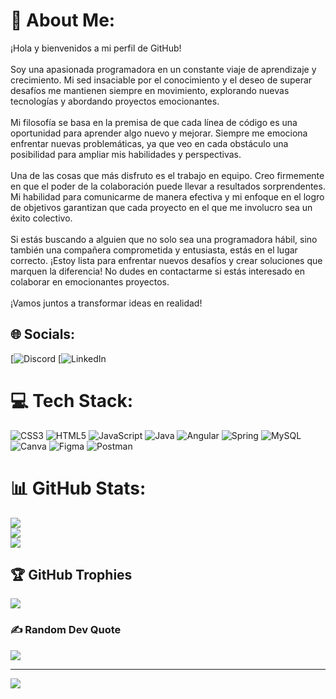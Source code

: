 # 💫 About Me:
¡Hola y bienvenidos a mi perfil de GitHub!<br><br>Soy una apasionada programadora en un constante viaje de aprendizaje y crecimiento. Mi sed insaciable por el conocimiento y el deseo de superar desafíos me mantienen siempre en movimiento, explorando nuevas tecnologías y abordando proyectos emocionantes.<br><br>Mi filosofía se basa en la premisa de que cada línea de código es una oportunidad para aprender algo nuevo y mejorar. Siempre me emociona enfrentar nuevas problemáticas, ya que veo en cada obstáculo una posibilidad para ampliar mis habilidades y perspectivas.<br><br>Una de las cosas que más disfruto es el trabajo en equipo. Creo firmemente en que el poder de la colaboración puede llevar a resultados sorprendentes. Mi habilidad para comunicarme de manera efectiva y mi enfoque en el logro de objetivos garantizan que cada proyecto en el que me involucro sea un éxito colectivo.<br><br>Si estás buscando a alguien que no solo sea una programadora hábil, sino también una compañera comprometida y entusiasta, estás en el lugar correcto. ¡Estoy lista para enfrentar nuevos desafíos y crear soluciones que marquen la diferencia! No dudes en contactarme si estás interesado en colaborar en emocionantes proyectos.<br><br>¡Vamos juntos a transformar ideas en realidad!


## 🌐 Socials:
[![Discord](https://stackexchange.com/users/27613811/alejandra-restrepo) [![LinkedIn](https://www.linkedin.com/in/waira-restrepo-agudelo/) 

# 💻 Tech Stack:
![CSS3](https://img.shields.io/badge/css3-%231572B6.svg?style=for-the-badge&logo=css3&logoColor=white) ![HTML5](https://img.shields.io/badge/html5-%23E34F26.svg?style=for-the-badge&logo=html5&logoColor=white) ![JavaScript](https://img.shields.io/badge/javascript-%23323330.svg?style=for-the-badge&logo=javascript&logoColor=%23F7DF1E) ![Java](https://img.shields.io/badge/java-%23ED8B00.svg?style=for-the-badge&logo=java&logoColor=white) ![Angular](https://img.shields.io/badge/angular-%23DD0031.svg?style=for-the-badge&logo=angular&logoColor=white) ![Spring](https://img.shields.io/badge/spring-%236DB33F.svg?style=for-the-badge&logo=spring&logoColor=white) ![MySQL](https://img.shields.io/badge/mysql-%2300f.svg?style=for-the-badge&logo=mysql&logoColor=white) ![Canva](https://img.shields.io/badge/Canva-%2300C4CC.svg?style=for-the-badge&logo=Canva&logoColor=white) 	![Figma](https://img.shields.io/badge/figma-%23F24E1E.svg?style=for-the-badge&logo=figma&logoColor=white) ![Postman](https://img.shields.io/badge/Postman-FF6C37?style=for-the-badge&logo=postman&logoColor=white)
# 📊 GitHub Stats:
![](https://github-readme-stats.vercel.app/api?username=WairaRestrepo&theme=synthwave&hide_border=false&include_all_commits=false&count_private=false)<br/>
![](https://github-readme-streak-stats.herokuapp.com/?user=WairaRestrepo&theme=synthwave&hide_border=false)<br/>
![](https://github-readme-stats.vercel.app/api/top-langs/?username=WairaRestrepo&theme=synthwave&hide_border=false&include_all_commits=false&count_private=false&layout=compact)

## 🏆 GitHub Trophies
![](https://github-profile-trophy.vercel.app/?username=WairaRestrepo&theme=dracula&no-frame=false&no-bg=true&margin-w=4)

### ✍️ Random Dev Quote
![](https://quotes-github-readme.vercel.app/api?type=horizontal&theme=light)

---
[![](https://visitcount.itsvg.in/api?id=WairaRestrepo&icon=0&color=0)](https://visitcount.itsvg.in)

<!-- Proudly created with GPRM ( https://gprm.itsvg.in ) -->
